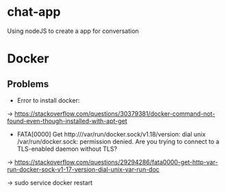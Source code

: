 # chat-app
Using nodeJS to create a app for conversation

# Docker
## Problems
* Error to install docker:

-> https://stackoverflow.com/questions/30379381/docker-command-not-found-even-though-installed-with-apt-get

* FATA[0000] Get http:///var/run/docker.sock/v1.18/version: dial unix /var/run/docker.sock: permission denied. Are you trying to connect to a TLS-enabled daemon without TLS?

-> https://stackoverflow.com/questions/29294286/fata0000-get-http-var-run-docker-sock-v1-17-version-dial-unix-var-run-doc

-> sudo service docker restart